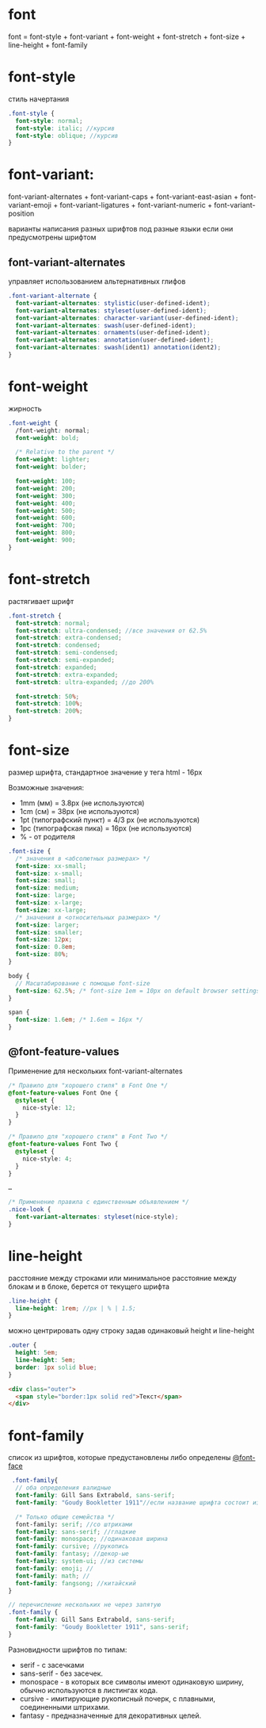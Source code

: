 # font

font = font-style + font-variant + font-weight + font-stretch + font-size + line-height + font-family

# font-style

стиль начертания

```scss
.font-style {
  font-style: normal;
  font-style: italic; //курсив
  font-style: oblique; //курсив
}
```

# font-variant:

font-variant-alternates + font-variant-caps + font-variant-east-asian + font-variant-emoji + font-variant-ligatures + font-variant-numeric + font-variant-position

варианты написания разных шрифтов под разные языки если они предусмотрены шрифтом

## font-variant-alternates

управляет использованием альтернативных глифов

```scss
.font-variant-alternate {
  font-variant-alternates: stylistic(user-defined-ident);
  font-variant-alternates: styleset(user-defined-ident);
  font-variant-alternates: character-variant(user-defined-ident);
  font-variant-alternates: swash(user-defined-ident);
  font-variant-alternates: ornaments(user-defined-ident);
  font-variant-alternates: annotation(user-defined-ident);
  font-variant-alternates: swash(ident1) annotation(ident2);
}
```

# font-weight

жирность

```scss
.font-weight {
  /font-weight: normal;
  font-weight: bold;

  /* Relative to the parent */
  font-weight: lighter;
  font-weight: bolder;

  font-weight: 100;
  font-weight: 200;
  font-weight: 300;
  font-weight: 400;
  font-weight: 500;
  font-weight: 600;
  font-weight: 700;
  font-weight: 800;
  font-weight: 900;
}
```

# font-stretch

растягивает шрифт

```scss
.font-stretch {
  font-stretch: normal;
  font-stretch: ultra-condensed; //все значения от 62.5%
  font-stretch: extra-condensed;
  font-stretch: condensed;
  font-stretch: semi-condensed;
  font-stretch: semi-expanded;
  font-stretch: expanded;
  font-stretch: extra-expanded;
  font-stretch: ultra-expanded; //до 200%

  font-stretch: 50%;
  font-stretch: 100%;
  font-stretch: 200%;
}
```

# font-size

размер шрифта, стандартное значение у тега html - 16px

Возможные значения:

- 1mm (мм) = 3.8px (не используются)
- 1cm (см) = 38px (не используются)
- 1pt (типографский пункт) = 4/3 px (не используются)
- 1pc (типографская пика) = 16px (не используются)
- % - от родителя

```scss
.font-size {
  /* значения в <абсолютных размерах> */
  font-size: xx-small;
  font-size: x-small;
  font-size: small;
  font-size: medium;
  font-size: large;
  font-size: x-large;
  font-size: xx-large;
  /* значения в <относительных размерах> */
  font-size: larger;
  font-size: smaller;
  font-size: 12px;
  font-size: 0.8em;
  font-size: 80%;
}
```

```scss
body {
  // Масштабирование с помощью font-size
  font-size: 62.5%; /* font-size 1em = 10px on default browser settings */
}

span {
  font-size: 1.6em; /* 1.6em = 16px */
}
```

## @font-feature-values

Применение для нескольких font-variant-alternates

```scss
/* Правило для "хорошего стиля" в Font One */
@font-feature-values Font One {
  @styleset {
    nice-style: 12;
  }
}

/* Правило для "хорошего стиля" в Font Two */
@font-feature-values Font Two {
  @styleset {
    nice-style: 4;
  }
}

…

/* Применение правила с единственным объявлением */
.nice-look {
  font-variant-alternates: styleset(nice-style);
}
```

# line-height

расстояние между строками или минимальное расстояние между блокам и в блоке, берется от текущего шрифта

```scss
.line-height {
  line-height: 1rem; //px | % | 1.5;
}
```

можно центрировать одну строку задав одинаковый height и line-height

```scss
.outer {
  height: 5em;
  line-height: 5em;
  border: 1px solid blue;
}
```

```html
<div class="outer">
  <span style="border:1px solid red">Текст</span>
</div>
```

# font-family

список из шрифтов, которые предустановлены либо определены [@font-face](#font-face)

```scss
 .font-family{
  // оба определения валидные
  font-family: Gill Sans Extrabold, sans-serif;
  font-family: "Goudy Bookletter 1911"//если название шрифта состоит из нескольких слов, то нужно заключать в кавычки

  /* Только общие семейства */
  font-family: serif; //со штрихами
  font-family: sans-serif; //гладкие
  font-family: monospace; //одинаковая ширина
  font-family: cursive; //рукопись
  font-family: fantasy; //декор-ые
  font-family: system-ui; //из системы
  font-family: emoji; //
  font-family: math; //
  font-family: fangsong; //китайский
}
```

```scss
// перечисление нескольких не через запятую
.font-family {
  font-family: Gill Sans Extrabold, sans-serif;
  font-family: "Goudy Bookletter 1911", sans-serif;
}
```

Разновидности шрифтов по типам:

- serif - с засечками
- sans-serif - без засечек.
- monospace - в которых все символы имеют одинаковую ширину, обычно используются в листингах кода.
- cursive - имитирующие рукописный почерк, с плавными, соединенными штрихами.
- fantasy - предназначенные для декоративных целей.
